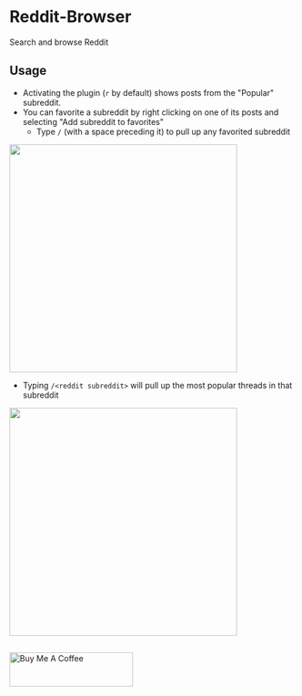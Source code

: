 # Reddit-Browser
Search and browse Reddit

## Usage

- Activating the plugin (`r` by default) shows posts from the "Popular" subreddit.
- You can favorite a subreddit by right clicking on one of its posts and selecting "Add subreddit to favorites" 
  - Type `/` (with a space preceding it) to pull up any favorited subreddit
<img src="https://user-images.githubusercontent.com/535299/167451880-700d65f0-24a9-4b73-a80c-a3bf543e8fdd.png" width="400">

- Typing `/<reddit subreddit>` will pull up the most popular threads in that subreddit 
<img src="https://user-images.githubusercontent.com/535299/167451280-d47cb420-18bd-46ad-835a-2b938e84758f.png" width="400">

##
<a href="https://www.buymeacoffee.com/garulf" target="_blank"><img src="https://cdn.buymeacoffee.com/buttons/v2/default-green.png" alt="Buy Me A Coffee" style="height: 60px !important;width: 217px !important;" ></a>
